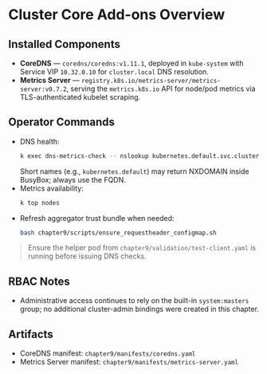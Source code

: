 # Cluster Core Add-ons Overview

## Installed Components
- **CoreDNS** — `coredns/coredns:v1.11.1`, deployed in `kube-system` with Service VIP `10.32.0.10` for `cluster.local` DNS resolution.
- **Metrics Server** — `registry.k8s.io/metrics-server/metrics-server:v0.7.2`, serving the `metrics.k8s.io` API for node/pod metrics via TLS-authenticated kubelet scraping.

## Operator Commands
- DNS health:
  ```bash
  k exec dns-metrics-check -- nslookup kubernetes.default.svc.cluster.local
  ```
  Short names (e.g., `kubernetes.default`) may return NXDOMAIN inside BusyBox; always use the FQDN.
- Metrics availability:
  ```bash
  k top nodes
  ```
- Refresh aggregator trust bundle when needed:
  ```bash
  bash chapter9/scripts/ensure_requestheader_configmap.sh
  ```

> Ensure the helper pod from `chapter9/validation/test-client.yaml` is running before issuing DNS checks.

## RBAC Notes
- Administrative access continues to rely on the built-in `system:masters` group; no additional cluster-admin bindings were created in this chapter.

## Artifacts
- CoreDNS manifest: `chapter9/manifests/coredns.yaml`
- Metrics Server manifest: `chapter9/manifests/metrics-server.yaml`
